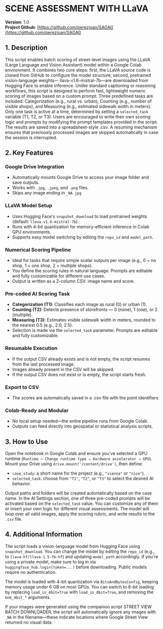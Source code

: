 
# SCENE ASSESSMENT WITH LLaVA

**Version**: 1.0  
**Project Github**: [https://github.com/perezjoan/SAGAI](https://github.com/perezjoan/SAGAI)

## 1. Description

This script enables batch scoring of street-level images using the LLaVA (Large Language and Vision Assistant) model within a Google Colab environment. It combines two core steps: first, the LLaVA source code is cloned from GitHub to configure the model structure; second, pretrained vision-language weights— llava-v1.6-mistral-7b—are downloaded from Hugging Face to enable inference. Unlike standard captioning or reasoning workflows, this script is designed to perform fast, lightweight numeric scoring of images based on a custom prompt. Three predefined tasks are included: Categorization (e.g., rural vs. urban), Counting (e.g., number of visible shops), and Measuring (e.g., estimated sidewalk width in meters). Only one task is active at a time, determined by setting a `selected_task` variable (T1, T2, or T3). Users are encouraged to write their own scoring logic and prompts by modifying the prompt templates provided in the script. The results are saved into a spreadsheet-style .csv. A resuming mechanism ensures that previously processed images are skipped automatically in case the session is interrupted.

## 2. Key Features

### Google Drive Integration
- Automatically mounts Google Drive to access your image folder and save outputs.
- Works with `.jpg`, `.jpeg`, and `.png` files.
- Skips any image ending in `_NA.jpg`

### LLaVA Model Setup
- Uses Hugging Face's `snapshot_download` to load pretrained weights (default: `llava-v1.6-mistral-7b`).
- Runs with 4-bit quantization for memory-efficient inference in Colab GPU environments.
- Supports easy model switching by editing the `repo_id` and `model_path`.

### Numerical Scoring Pipeline
- Ideal for tasks that require simple scalar outputs per image (e.g., 0 = no shop, 1 = one shop, 2 = multiple shops).
- You define the scoring rules in natural language. Prompts are editable and fully customizable for different use cases.
- Output is written as a 2-column CSV: image name and score.

### Pre-coded AI Scoring Task
- **Categorization (T1)**: Classifies each image as rural (0) or urban (1).
- **Counting (T2)**: Detects presence of storefronts — 0 (none), 1 (one), or 2 (multiple).
- **Measuring (T3)**: Estimates visible sidewalk width in meters, rounded to the nearest 0.5 (e.g., 2.0, 2.5).
- Selection is made via the `selected_task` parameter. Prompts are editable and fully customizable.

### Resumable Execution
- If the output CSV already exists and is not empty, the script resumes from the last processed image.
- Images already present in the CSV will be skipped.
- If the output CSV does not exist or is empty, the script starts fresh.

### Export to CSV
- The scores are automatically saved in a .csv file with the point identifiers

### Colab-Ready and Modular
- No local setup needed—the entire pipeline runs from Google Colab.
- Outputs can feed directly into geospatial or statistical analysis scripts.

## 3. How to Use

Open the notebook in Google Colab and ensure you’ve selected a GPU runtime (`Runtime → Change runtime type → Hardware accelerator → GPU`). Mount your Drive using `drive.mount('/content/drive')`, then define:  

- `case_study`: a short name for the project (e.g., `"vienna"` or `"nice"`).  
- `selected_task`: choose from `"T1"`, `"T2"`, or `"T3"` to select the desired AI behavior.  

Output paths and folders will be created automatically based on the case name. In the AI Settings section, one of three pre-coded prompts will be activated based on the `selected_task` value. You can customize any of them or insert your own logic for different visual assessments. The model will loop over all valid images, apply the scoring rubric, and write results to the `.csv` file.

## 4. Additional Information

The script loads a vision-language model from Hugging Face using `snapshot_download`. You can change the model by editing the `repo_id` (e.g., to `llava-hf/llava-1.5-7b-hf`) and updating `model_path` accordingly. If you're using a private model, make sure to log in via `huggingface_hub.login(token=...)` before downloading. Public models require no authentication.

The model is loaded with 4-bit quantization via `BitsAndBytesConfig`, keeping memory usage under 6 GB on most GPUs. You can switch to 8-bit loading by replacing `load_in_4bit=True` with `load_in_8bit=True`, and removing the `bnb_4bit_*` arguments.

If your images were generated using the companion script STREET VIEW BATCH DOWNLOADER, the script will automatically ignore any images with `_NA` in the filename—these indicate locations where Google Street View returned no visual data.
